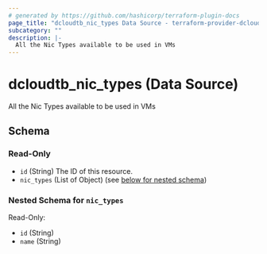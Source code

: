```yaml
---
# generated by https://github.com/hashicorp/terraform-plugin-docs
page_title: "dcloudtb_nic_types Data Source - terraform-provider-dcloud"
subcategory: ""
description: |-
  All the Nic Types available to be used in VMs
---
```


# dcloudtb_nic_types (Data Source)

All the Nic Types available to be used in VMs



<!-- schema generated by tfplugindocs -->
## Schema

### Read-Only

- `id` (String) The ID of this resource.
- `nic_types` (List of Object) (see [below for nested schema](#nestedatt--nic_types))

<a id="nestedatt--nic_types"></a>
### Nested Schema for `nic_types`

Read-Only:

- `id` (String)
- `name` (String)


